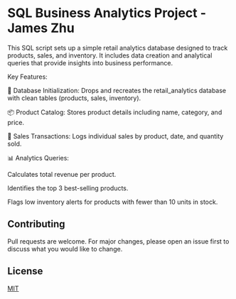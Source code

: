 # SQL Business Analytics Project - James Zhu

This SQL script sets up a simple retail analytics database designed to track products, sales, and inventory. It includes data creation and analytical queries that provide insights into business performance.

Key Features:

💾 Database Initialization: Drops and recreates the retail_analytics database with clean tables (products, sales, inventory).

📦 Product Catalog: Stores product details including name, category, and price.

🧾 Sales Transactions: Logs individual sales by product, date, and quantity sold.

📊 Analytics Queries:

Calculates total revenue per product.

Identifies the top 3 best-selling products.

Flags low inventory alerts for products with fewer than 10 units in stock.

## Contributing

Pull requests are welcome. For major changes, please open an issue first
to discuss what you would like to change.

## License

[MIT](https://choosealicense.com/licenses/mit/)
